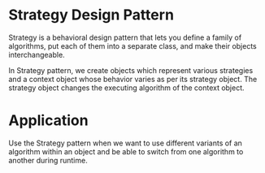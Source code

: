 # Strategy Design Pattern

Strategy is a behavioral design pattern that lets you define a family of algorithms, put each of them into a separate class, and make their objects interchangeable.

In Strategy pattern, we create objects which represent various strategies and a context object whose behavior varies as per its strategy object. The strategy object changes the executing algorithm of the context object.

# Application

Use the Strategy pattern when we want to use different variants of an algorithm within an object and be able to switch from one algorithm to another during runtime.

